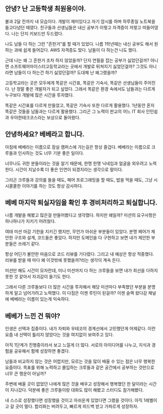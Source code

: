 ## 안녕? 난 고등학생 최원용이야.
불과 2달 전까지 내 모습이다. 개발이 재미있다고 자기 암시를 하며 하루종일 노트북을 들고다녔던 때였다. 친구들과 선생님들은
내신 공부가 이렇고 자격증이 저렇고 떠들어댔다. 나는 단지 키보드만 두드렸다.

나도 남들 다 하는 그런 "흔한거"를 할 때가 있었다. 나름 1학년때는 내신 공부도 해서 원하는 과에 쉽게 들어갔다. AWS 자격증도 땄다. 남들이 다 하는건 나도 했다.

근데 나는 왜 그 흔한거 조차 하지 않았을까? 단지 연필을 잡는 공부가 싫었던걸까? 아니면 소프트웨어마이스터고등학교라는 곳에서 개발로 뒤쳐지기 싫었던걸까? 그것도 아니라면
남들이 다 하는건 하기 싫었던걸까? 도대체 난 왜그랬을까?

고등학교라는 곳은 모두에게 똑같은 시간표, 똑같은 기숙사, 똑같은 선생님들이 주어진다. 
난 정말 좋은 개발자가 되고 싶었다. 그래서 똑같은 환경 속에서도 남들과는 다르게 누구보다 개발에 많은 시간을 투자했다. 

똑같은 시간표를 다르게 만들었고, 똑같은 기숙사 또한 다르게 활용했다. 
1년동안 혼자 똑같은 것들을 남들과는 다르게 활용했다. 
그리곤 그 노력이 판교의 어느 IT 회사 인턴쉽과 우아한테크코스라는 보상으로 돌아왔다.

## 안녕하세요? 베베라고 합니다.
아침에 베베라는 이름으로 잠실 캠퍼스에 가는길은 항상 즐겁다. 
베베라는 이름으로 크루들과 인사하는 것도 너무 기분 좋은 일이다.

너무나도 귀한 분들이라는 것을 알기 때문에, 한명 한명 닉네임과 얼굴을 외우려고 노력한다. 
시간이 지날수록 더 좋은 인연이 되겠지라는 생각으로 말이다.

그리곤 크루들과 강의를 들을 때도, 페어 프로그래밍을 할 때도, 밥을 먹을 때도, 그냥 시시콜콜한 이야기를 하는 것도 
항상 감사하다.


## 베베 마지막 퇴실자임을 확인 후 경비처리하고 퇴실합니다.
나름 개발을 해봤고 많은걸 만들어봤다고 생각했다. 하지만 왜일까? 미션의 요구사항은 하나하나가 지키기 어려웠다.

여태 미션 마감 기한을 지키긴 했지만, 무언가 아쉬운 부분들이 있었다. 분명 페어가 제안한 구조와 설계, 코드들은 좋았다.
하지만 도메인을 다 구현하고 보면 내가 제안한 부분들은 쓰레기 같다.

항상 어딘가 불안한 마음으로 코드 리뷰를 기다렸다. 그리고 내 예상은 항상 적중했다. 리뷰를 받을 때 마다 왜 이것밖에 못했을까?라는 생각이 계속 든다.

미션만 해도 시간이 모자란데, 미니 미션까지 다 하는 크루들을 보면 내가 최선을 다하지 못한 것 같아서 자괴감이 들기도 한다.

그래서 다른 크루들보다 더 많은 시간을 투자해서 해당 미션마다 부족했던 부분을 분명하게 알고 넘어가려고 노력했다. 
이 다짐은 이젠 루틴이 된걸까? 이젠 슬랙 왔다감 채널에 베베라는 이름이 있는게 익숙하다.

## 베베가 느낀 건 뭐야?
인생은 선택과 집중이다. 내가 자퇴와 우테코의 경계선에서 고민했던게 어제같다. 이런 요즘 내 선택이 틀리지 않았다는 것을
여지없이 보여주고 있다.

아직 1단계가 진행중이라서 보고 느낄게 더 많다. 서로의 아이디어를 나누고, 지식과 경험을 공유해서 함께 성장하면 좋겠다.

남들과 비교하지 않는 것은 어렵지만, 모르는 것을 많이 배울 수 있는 점은 너무 행복한 요즘이다. 
목표를 위해 노력하고 몰입하는 크루들과 같은 공간에서 공부하는 것만으로 너무 큰 행운이 아닐까?

주변에 배울 곳이 없었던 나에게 많은 것을 배우고 성장해서 행복했던 한 달이라는 시간이 지나갔다. 
덕분에 좋은 크루들이랑 대화도 많이 해봤고 스터디도 참가해봤다.

내 스스로 성장했다면 성장했을 것이고 아쉬운게 있었다면 그랬을 것이다. 아직 1레벨이고 갈 곳이 멀다.
합리화는 버려두고, 빠르게 피드백 받고 가파르게 성장하자.
